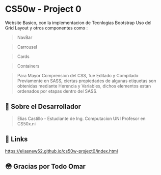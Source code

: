 
# CS50w - Project 0

Website Basico, con la implementacion de Tecnlogias Bootstrap
Uso del Grid Layout y otros componentes como :
> NavBar

>Carrousel

>Cards

>Containers

>Para Mayor Comprension del CSS, fue Editado y Compilado Previamente en SASS, ciertas propiedades de algunas etiquetas son obtenidas mediante Herencia y Variables, dichos elementos estan ordenados por etapas dentro del SASS.




## 🚀 Sobre el Desarrollador
>Elias Castillo - Estudiante de Ing. Computacion UNI
Profesor en CS50x.ni



## 🔗 Links
https://eliasnew52.github.io/cs50w-project0/index.html

## 😳 Gracias por Todo Omar
